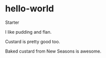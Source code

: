 # hello-world
Starter

I like pudding and flan. 

Custard is pretty good too.

Baked custard from New Seasons is awesome.
